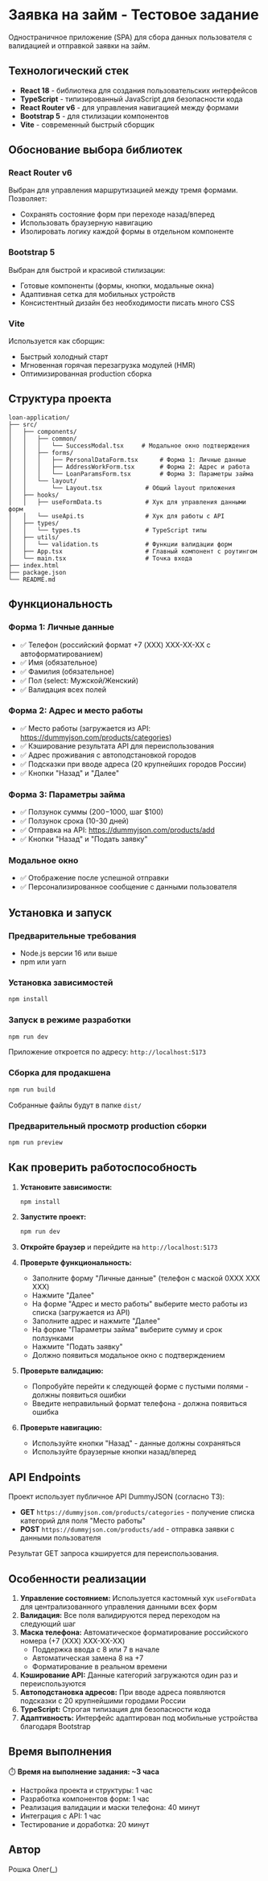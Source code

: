 # Заявка на займ - Тестовое задание

Одностраничное приложение (SPA) для сбора данных пользователя с валидацией и отправкой заявки на займ.

## Технологический стек

- **React 18** - библиотека для создания пользовательских интерфейсов
- **TypeScript** - типизированный JavaScript для безопасности кода
- **React Router v6** - для управления навигацией между формами
- **Bootstrap 5** - для стилизации компонентов
- **Vite** - современный быстрый сборщик

## Обоснование выбора библиотек

### React Router v6
Выбран для управления маршрутизацией между тремя формами. Позволяет:
- Сохранять состояние форм при переходе назад/вперед
- Использовать браузерную навигацию
- Изолировать логику каждой формы в отдельном компоненте

### Bootstrap 5
Выбран для быстрой и красивой стилизации:
- Готовые компоненты (формы, кнопки, модальные окна)
- Адаптивная сетка для мобильных устройств
- Консистентный дизайн без необходимости писать много CSS

### Vite
Используется как сборщик:
- Быстрый холодный старт
- Мгновенная горячая перезагрузка модулей (HMR)
- Оптимизированная production сборка

## Структура проекта

```
loan-application/
├── src/
│   ├── components/
│   │   ├── common/
│   │   │   └── SuccessModal.tsx     # Модальное окно подтверждения
│   │   ├── forms/
│   │   │   ├── PersonalDataForm.tsx      # Форма 1: Личные данные
│   │   │   ├── AddressWorkForm.tsx       # Форма 2: Адрес и работа
│   │   │   └── LoanParamsForm.tsx        # Форма 3: Параметры займа
│   │   └── layout/
│   │       └── Layout.tsx            # Общий layout приложения
│   ├── hooks/
│   │   ├── useFormData.ts            # Хук для управления данными форм
│   │   └── useApi.ts                 # Хук для работы с API
│   ├── types/
│   │   └── types.ts                  # TypeScript типы
│   ├── utils/
│   │   └── validation.ts             # Функции валидации форм
│   ├── App.tsx                       # Главный компонент с роутингом
│   └── main.tsx                      # Точка входа
├── index.html
├── package.json
└── README.md
```

## Функциональность

### Форма 1: Личные данные
- ✅ Телефон (российский формат +7 (XXX) XXX-XX-XX с автоформатированием)
- ✅ Имя (обязательное)
- ✅ Фамилия (обязательное)
- ✅ Пол (select: Мужской/Женский)
- ✅ Валидация всех полей

### Форма 2: Адрес и место работы
- ✅ Место работы (загружается из API: https://dummyjson.com/products/categories)
- ✅ Кэширование результата API для переиспользования
- ✅ Адрес проживания с автоподстановкой городов
- ✅ Подсказки при вводе адреса (20 крупнейших городов России)
- ✅ Кнопки "Назад" и "Далее"

### Форма 3: Параметры займа
- ✅ Ползунок суммы ($200-$1000, шаг $100)
- ✅ Ползунок срока (10-30 дней)
- ✅ Отправка на API: https://dummyjson.com/products/add
- ✅ Кнопки "Назад" и "Подать заявку"

### Модальное окно
- ✅ Отображение после успешной отправки
- ✅ Персонализированное сообщение с данными пользователя

## Установка и запуск

### Предварительные требования

- Node.js версии 16 или выше
- npm или yarn

### Установка зависимостей

```bash
npm install
```

### Запуск в режиме разработки

```bash
npm run dev
```

Приложение откроется по адресу: `http://localhost:5173`

### Сборка для продакшена

```bash
npm run build
```

Собранные файлы будут в папке `dist/`

### Предварительный просмотр production сборки

```bash
npm run preview
```

## Как проверить работоспособность

1. **Установите зависимости:**
   ```bash
   npm install
   ```

2. **Запустите проект:**
   ```bash
   npm run dev
   ```

3. **Откройте браузер** и перейдите на `http://localhost:5173`

4. **Проверьте функциональность:**
   - Заполните форму "Личные данные" (телефон с маской 0XXX XXX XXX)
   - Нажмите "Далее"
   - На форме "Адрес и место работы" выберите место работы из списка (загружается из API)
   - Заполните адрес и нажмите "Далее"
   - На форме "Параметры займа" выберите сумму и срок ползунками
   - Нажмите "Подать заявку"
   - Должно появиться модальное окно с подтверждением

5. **Проверьте валидацию:**
   - Попробуйте перейти к следующей форме с пустыми полями - должны появиться ошибки
   - Введите неправильный формат телефона - должна появиться ошибка

6. **Проверьте навигацию:**
   - Используйте кнопки "Назад" - данные должны сохраняться
   - Используйте браузерные кнопки назад/вперед

## API Endpoints

Проект использует публичное API DummyJSON (согласно ТЗ):

- **GET** `https://dummyjson.com/products/categories` - получение списка категорий для поля "Место работы"
- **POST** `https://dummyjson.com/products/add` - отправка заявки с данными пользователя

Результат GET запроса кэшируется для переиспользования.

## Особенности реализации

1. **Управление состоянием:** Используется кастомный хук `useFormData` для централизованного управления данными всех форм
2. **Валидация:** Все поля валидируются перед переходом на следующий шаг
3. **Маска телефона:** Автоматическое форматирование российского номера (+7 (XXX) XXX-XX-XX)
   - Поддержка ввода с 8 или 7 в начале
   - Автоматическая замена 8 на +7
   - Форматирование в реальном времени
4. **Кэширование API:** Данные категорий загружаются один раз и переиспользуются
5. **Автоподстановка адресов:** При вводе адреса появляются подсказки с 20 крупнейшими городами России
6. **TypeScript:** Строгая типизация для безопасности кода
7. **Адаптивность:** Интерфейс адаптирован под мобильные устройства благодаря Bootstrap

## Время выполнения

⏱️ **Время на выполнение задания: ~3 часа**

- Настройка проекта и структуры: 1 час
- Разработка компонентов форм: 1 час
- Реализация валидации и маски телефона: 40 минут
- Интеграция с API: 1 час
- Тестирование и доработка: 20 минут

## Автор

Рошка Олег(_)

